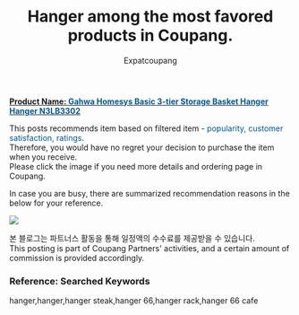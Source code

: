 ﻿---
layout: post
title:  "Hanger among the most favored products in Coupang."
author: Expatcoupang
categories: [ Living ]
tags: [hanger,hanger,hanger steak,hanger 66,hanger rack,hanger 66 cafe]
image: https://thumbnail7.coupangcdn.com/thumbnails/remote/492x492ex/image/retail/images/2019/04/02/17/5/5f54bb0e-4972-42b5-8882-0c146850956c.jpg 
---

<a href="https://link.coupang.com/a/lQkp8"><b>Product Name: <font color='#01579B'>Gahwa Homesys Basic 3-tier Storage Basket Hanger Hanger N3LB3302</font></b></a>

This posts recommends item based on filtered item - <font color='#01579B'>popularity, customer satisfaction, ratings</font>.<br>
Therefore, you would have no regret your decision to purchase the item when you receive.<br>
Please click the image if you need more details and ordering page in Coupang. 

In case you are busy, there are summarized recommendation reasons in the below for your reference. 

<a href="https://link.coupang.com/a/lQkp8"><img src="https://thumbnail9.coupangcdn.com/thumbnails/remote/q89/image/retail/images/506545107309278-ef7f0c18-e43a-4611-aead-31826323a6ff.jpg"></a> 

본 블로그는 파트너스 활동을 통해 일정액의 수수료를 제공받을 수 있습니다.<br>
This posting is part of Coupang Partners' activities, and a certain amount of commission is provided accordingly.

### Reference: Searched Keywords  
hanger,hanger,hanger steak,hanger 66,hanger rack,hanger 66 cafe